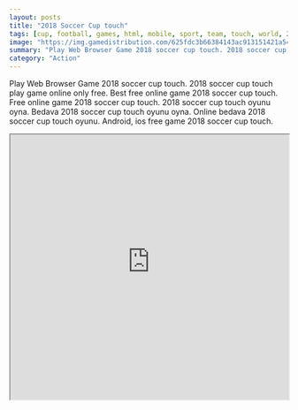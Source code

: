 ```yaml
---
layout: posts
title: "2018 Soccer Cup touch"
tags: [cup, football, games, html, mobile, sport, team, touch, world, 2018, free, online, games, oyna, game, free, games, play, play, games]
image: "https://img.gamedistribution.com/625fdc3b66384143ac913151421a54e3.jpg"
summary: "Play Web Browser Game 2018 soccer cup touch. 2018 soccer cup touch play game online only free. Best free online game 2018 soccer cup touch. Free online game 2018 soccer cup touch. 2018 soccer cup touch oyunu oyna. Bedava 2018 soccer cup touch oyunu oyna. Online bedava 2018 soccer cup touch oyunu. Android, ios free game 2018 soccer cup touch."
category: "Action"
---
```


Play Web Browser Game 2018 soccer cup touch. 2018 soccer cup touch play game online only free. Best free online game 2018 soccer cup touch. Free online game 2018 soccer cup touch. 2018 soccer cup touch oyunu oyna. Bedava 2018 soccer cup touch oyunu oyna. Online bedava 2018 soccer cup touch oyunu. Android, ios free game 2018 soccer cup touch.

<iframe width="100%" height="480px;" src="https://html5.gamedistribution.com/625fdc3b66384143ac913151421a54e3/"></iframe>